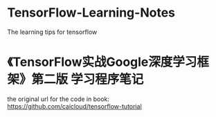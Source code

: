 # TensorFlow-Learning-Notes
The learning tips for tensorflow

# 《TensorFlow实战Google深度学习框架》第二版  学习程序笔记

the original url for the code in book: https://github.com/caicloud/tensorflow-tutorial 
